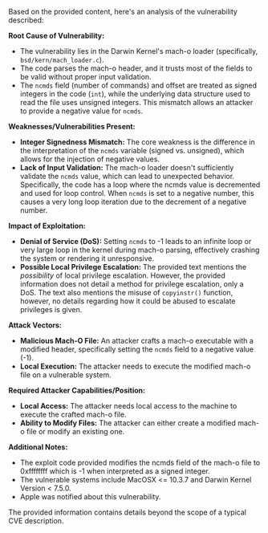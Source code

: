 Based on the provided content, here's an analysis of the vulnerability described:

**Root Cause of Vulnerability:**

*   The vulnerability lies in the Darwin Kernel's mach-o loader (specifically, `bsd/kern/mach_loader.c`).
*   The code parses the mach-o header, and it trusts most of the fields to be valid without proper input validation.
*   The `ncmds` field (number of commands) and offset are treated as signed integers in the code (`int`), while the underlying data structure used to read the file uses unsigned integers. This mismatch allows an attacker to provide a negative value for `ncmds`.

**Weaknesses/Vulnerabilities Present:**

*   **Integer Signedness Mismatch:** The core weakness is the difference in the interpretation of the `ncmds` variable (signed vs. unsigned), which allows for the injection of negative values.
*   **Lack of Input Validation:**  The mach-o loader doesn't sufficiently validate the `ncmds` value, which can lead to unexpected behavior. Specifically, the code has a loop where the ncmds value is decremented and used for loop control. When `ncmds` is set to a negative number, this causes a very long loop iteration due to the decrement of a negative number.

**Impact of Exploitation:**

*   **Denial of Service (DoS):** Setting `ncmds` to -1 leads to an infinite loop or very large loop in the kernel during mach-o parsing, effectively crashing the system or rendering it unresponsive.
*   **Possible Local Privilege Escalation:** The provided text mentions the *possibility* of local privilege escalation. However, the provided information does not detail a method for privilege escalation, only a DoS. The text also mentions the misuse of `copyinstr()` function, however, no details regarding how it could be abused to escalate privileges is given.

**Attack Vectors:**

*   **Malicious Mach-O File:** An attacker crafts a mach-o executable with a modified header, specifically setting the `ncmds` field to a negative value (-1).
*   **Local Execution:** The attacker needs to execute the modified mach-o file on a vulnerable system.

**Required Attacker Capabilities/Position:**

*   **Local Access:** The attacker needs local access to the machine to execute the crafted mach-o file.
*   **Ability to Modify Files:** The attacker can either create a modified mach-o file or modify an existing one.

**Additional Notes:**

*   The exploit code provided modifies the ncmds field of the mach-o file to 0xffffffff which is -1 when interpreted as a signed integer.
*   The vulnerable systems include MacOSX <= 10.3.7 and Darwin Kernel Version < 7.5.0.
*   Apple was notified about this vulnerability.

The provided information contains details beyond the scope of a typical CVE description.